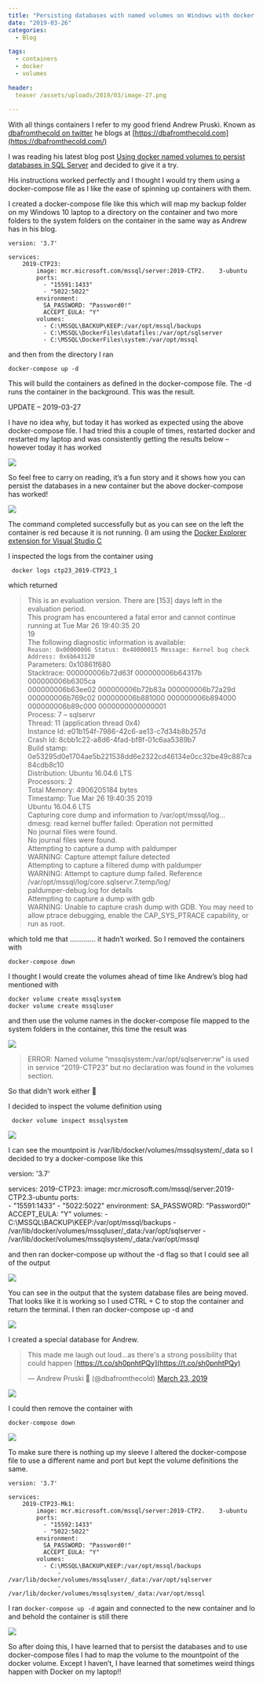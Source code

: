 ```yaml
---
title: "Persisting databases with named volumes on Windows with docker compose"
date: "2019-03-26" 
categories:
  - Blog

tags:
  - containers
  - docker
  - volumes

header:
  teaser /assets/uploads/2019/03/image-27.png

---
```

With all things containers I refer to my good friend Andrew Pruski. Known as [dbafromthecold on twitter](https://twitter.com/dbafromthecold) he blogs at [https://dbafromthecold.com](https://dbafromthecold.com/)

I was reading his latest blog post [Using docker named volumes to persist databases in SQL Server](https://dbafromthecold.com/2019/03/21/using-docker-named-volumes-to-persist-databases-in-sql-server) and decided to give it a try.

His instructions worked perfectly and I thought I would try them using a docker-compose file as I like the ease of spinning up containers with them.

I created a docker-compose file like this which will map my backup folder on my Windows 10 laptop to a directory on the container and two more folders to the system folders on the container in the same way as Andrew has in his blog.

    version: '3.7'
    
    services:
        2019-CTP23:
            image: mcr.microsoft.com/mssql/server:2019-CTP2.    3-ubuntu
            ports:  
              - "15591:1433"
              - "5022:5022"
            environment:
              SA_PASSWORD: "Password0!"
              ACCEPT_EULA: "Y"
            volumes: 
              - C:\MSSQL\BACKUP\KEEP:/var/opt/mssql/backups
              - C:\MSSQL\DockerFiles\datafiles:/var/opt/sqlserver
              - C:\MSSQL\DockerFiles\system:/var/opt/mssql


and then from the directory I ran

    docker-compose up -d

This will build the containers as defined in the docker-compose file. The -d runs the container in the background. This was the result.

UPDATE – 2019-03-27  
  
I have no idea why, but today it has worked as expected using the above docker-compose file. I had tried this a couple of times, restarted docker and restarted my laptop and was consistently getting the results below – however today it has worked

![](https://blog.robsewell.com/assets/uploads/2019/03/image-28.png>)

So feel free to carry on reading, it’s a fun story and it shows how you can persist the databases in a new container but the above docker-compose has worked!

![](https://blog.robsewell.com/assets/uploads/2019/03/image-20.png>)

The command completed successfully but as you can see on the left the container is red because it is not running. (I am using the [Docker Explorer extension for Visual Studio C](https://marketplace.visualstudio.com/items?itemName=formulahendry.docker-explorer)

I inspected the logs from the container using

     docker logs ctp23_2019-CTP23_1


which returned

> This is an evaluation version. There are \[153\] days left in the evaluation period.  
> This program has encountered a fatal error and cannot continue running at Tue Mar 26 19:40:35 20  
> 19  
> The following diagnostic information is available:  
> `Reason: 0x00000006 Status: 0x40000015 Message: Kernel bug check Address: 0x6b643120`  
> Parameters: 0x10861f680  
> Stacktrace: 000000006b72d63f 000000006b64317b 000000006b6305ca  
> 000000006b63ee02 000000006b72b83a 000000006b72a29d  
> 000000006b769c02 000000006b881000 000000006b894000  
> 000000006b89c000 0000000000000001  
> Process: 7 – sqlservr  
> Thread: 11 (application thread 0x4)  
> Instance Id: e01b154f-7986-42c6-ae13-c7d34b8b257d  
> Crash Id: 8cbb1c22-a8d6-4fad-bf8f-01c6aa5389b7  
> Build stamp: 0e53295d0e1704ae5b221538dd6e2322cd46134e0cc32be49c887ca84cdb8c10  
> Distribution: Ubuntu 16.04.6 LTS  
> Processors: 2  
> Total Memory: 4906205184 bytes  
> Timestamp: Tue Mar 26 19:40:35 2019  
> Ubuntu 16.04.6 LTS  
> Capturing core dump and information to /var/opt/mssql/log…  
> dmesg: read kernel buffer failed: Operation not permitted  
> No journal files were found.  
> No journal files were found.  
> Attempting to capture a dump with paldumper  
> WARNING: Capture attempt failure detected  
> Attempting to capture a filtered dump with paldumper  
> WARNING: Attempt to capture dump failed. Reference /var/opt/mssql/log/core.sqlservr.7.temp/log/  
> paldumper-debug.log for details  
> Attempting to capture a dump with gdb  
> WARNING: Unable to capture crash dump with GDB. You may need to  
> allow ptrace debugging, enable the CAP\_SYS\_PTRACE capability, or  
> run as root.

which told me that …………. it hadn’t worked. So I removed the containers with

    docker-compose down

I thought I would create the volumes ahead of time like Andrew’s blog had mentioned with

    docker volume create mssqlsystem
    docker volume create mssqluser

and then use the volume names in the docker-compose file mapped to the system folders in the container, this time the result was

![](https://blog.robsewell.com/assets/uploads/2019/03/image-21.png>)

> ERROR: Named volume “mssqlsystem:/var/opt/sqlserver:rw” is used in service “2019-CTP23” but no declaration was found in the volumes section.

So that didn't work either 🙂

I decided to inspect the volume definition using

     docker volume inspect mssqlsystem


![](https://blog.robsewell.com/assets/uploads/2019/03/image-22.png>)

I can see the mountpoint is /var/lib/docker/volumes/mssqlsystem/_data so I decided to try a docker-compose like this

 version: '3.7'

services:
    2019-CTP23:
        image: mcr.microsoft.com/mssql/server:2019-CTP2.3-ubuntu
        ports:  
          - "15591:1433"
          - "5022:5022"
        environment:
          SA_PASSWORD: "Password0!"
          ACCEPT_EULA: "Y"
        volumes: 
          - C:\MSSQL\BACKUP\KEEP:/var/opt/mssql/backups
          - /var/lib/docker/volumes/mssqluser/_data:/var/opt/sqlserver
          - /var/lib/docker/volumes/mssqlsystem/_data:/var/opt/mssql

and then ran docker-compose up without the -d flag so that I could see all of the output

![](https://blog.robsewell.com/assets/uploads/2019/03/image-23.png>)

You can see in the output that the system database files are being moved. That looks like it is working so I used CTRL + C to stop the container and return the terminal. I then ran docker-compose up -d and

![](https://blog.robsewell.com/assets/uploads/2019/03/image-24.png>)

I created a special database for Andrew.

> This made me laugh out loud…as there's a strong possibility that could happen [https://t.co/sh0pnhtPQy](https://t.co/sh0pnhtPQy)
> 
> — Andrew Pruski 🏴󠁧󠁢󠁷󠁬󠁳󠁿 (@dbafromthecold) [March 23, 2019](https://twitter.com/dbafromthecold/status/1109253907304206336?ref_src=twsrc%5Etfw)

![](https://blog.robsewell.com/assets/uploads/2019/03/image-25.png>)

I could then remove the container with

    docker-compose down

![](https://blog.robsewell.com/assets/uploads/2019/03/image-26.png>)

To make sure there is nothing up my sleeve I altered the docker-compose file to use a different name and port but kept the volume definitions the same.

    version: '3.7'
    
    services:
        2019-CTP23-Mk1:
            image: mcr.microsoft.com/mssql/server:2019-CTP2.    3-ubuntu
            ports:  
              - "15592:1433"
              - "5022:5022"
            environment:
              SA_PASSWORD: "Password0!"
              ACCEPT_EULA: "Y"
            volumes: 
              - C:\MSSQL\BACKUP\KEEP:/var/opt/mssql/backups
                  - /var/lib/docker/volumes/mssqluser/_data:/var/opt/sqlserver
                  - /var/lib/docker/volumes/mssqlsystem/_data:/var/opt/mssql

I ran `docker-compose up -d` again and connected to the new container and lo and behold the container is still there

![](https://blog.robsewell.com/assets/uploads/2019/03/image-27.png>)

So after doing this, I have learned that to persist the databases and to use docker-compose files I had to map the volume to the mountpoint of the docker volume. Except I haven’t, I have learned that sometimes weird things happen with Docker on my laptop!!
